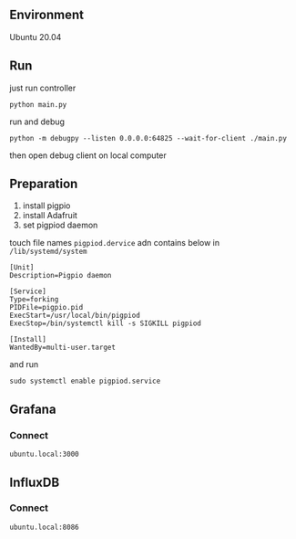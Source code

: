 ## Environment

Ubuntu 20.04

## Run

just run controller
```
python main.py
```
run and debug
```
python -m debugpy --listen 0.0.0.0:64825 --wait-for-client ./main.py
```

then open debug client on local computer

## Preparation
1. install pigpio
2. install Adafruit
3. set pigpiod daemon

touch file names `pigpiod.dervice` adn contains below in `/lib/systemd/system`
```
[Unit]
Description=Pigpio daemon

[Service]
Type=forking
PIDFile=pigpio.pid
ExecStart=/usr/local/bin/pigpiod
ExecStop=/bin/systemctl kill -s SIGKILL pigpiod

[Install]
WantedBy=multi-user.target
```

and run 

```
sudo systemctl enable pigpiod.service
```


## Grafana

### Connect
```
ubuntu.local:3000
```

## InfluxDB
### Connect
```
ubuntu.local:8086
```

